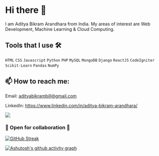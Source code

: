 # Hi there 👋

I am Aditya Bikram Arandhara from India. My areas of interest are Web Development, Machine Learning & Cloud Computing.

## Tools that I use 🛠

`HTML` `CSS` `Javascript` `Python` `PHP` `MySQL` `MongoDB` `Django` `ReactJS` `CodeIgniter` `Scikit-Learn` `Pandas` `NumPy`


## 📫 How to reach me: 

Email: adityabikrambill@gmail.com

LinkedIn: https://www.linkedin.com/in/aditya-bikram-arandhara/

![](https://komarev.com/ghpvc/?username=Adityabill&color=brightgreen)



### 👯 Open for collaboration 🤝

[![GitHub Streak](https://streak-stats.demolab.com/?user=Adityabill&theme=dark)](https://git.io/streak-stats)

[![Ashutosh's github activity graph](https://github-readme-activity-graph.vercel.app/graph?username=Adityabill&theme=react-dark)](https://github.com/ashutosh00710/github-readme-activity-graph)

<!--
**Adityabill/Adityabill** is a ✨ _special_ ✨ repository because its `README.md` (this file) appears on your GitHub profile.

Here are some ideas to get you started:

- 🔭 I’m currently working on ...
- 🌱 I’m currently learning ...
- 👯 I’m looking to collaborate on ...
- 🤔 I’m looking for help with ...
- 💬 Ask me about ...
- 📫 How to reach me: ...
- 😄 Pronouns: ...
- ⚡ Fun fact: ...
-->

